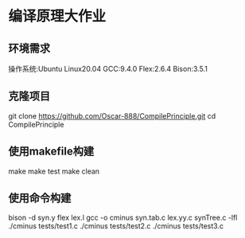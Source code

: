 # 编译原理大作业
## 环境需求
操作系统:Ubuntu Linux20.04
GCC:9.4.0
Flex:2.6.4
Bison:3.5.1
## 克隆项目
git clone https://github.com/Oscar-888/CompilePrinciple.git
cd CompilePrinciple
## 使用makefile构建
make
make test
make clean
## 使用命令构建
bison -d syn.y
flex lex.l
gcc -o cminus syn.tab.c lex.yy.c synTree.c -lfl
./cminus tests/test1.c
./cminus tests/test2.c
./cminus tests/test3.c


